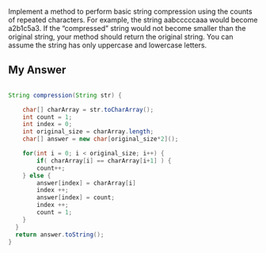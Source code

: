 Implement a method to perform basic string compression using the counts of repeated characters. For example, the string aabcccccaaa would become a2b1c5a3. If the “compressed” string would not become smaller than the original string, your method should return the original string. You can assume the string has only uppercase and lowercase letters.

## My Answer

```java

String compression(String str) {

	char[] charArray = str.toCharArray();
	int count = 1;
	int index = 0;
	int original_size = charArray.length;
	char[] answer = new char[original_size*2]();

	for(int i = 0; i < original_size; i++) {
		if( charArray[i] == charArray[i+1] ) {
	    count++;
    } else {
	    answer[index] = charArray[i]
	    index ++;
	    answer[index] = count;
	    index ++;
	    count = 1;
    }
  }
  return answer.toString();
}


```
